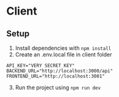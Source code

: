 # Client

## Setup
1) Install dependencies with ```npm install```
2) Create an .env.local file in client folder
```
API_KEY="VERY SECRET KEY"
BACKEND_URL="http://localhost:3000/api"
FRONTEND_URL="http://localhost:3001"
```
3) Run the project using ```npm run dev```